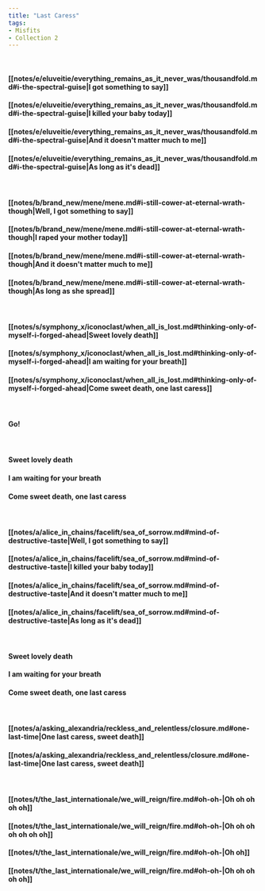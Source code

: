 ```yaml
---
title: "Last Caress"
tags:
- Misfits
- Collection 2
---
```

&nbsp;
#### [[notes/e/eluveitie/everything_remains_as_it_never_was/thousandfold.md#i-the-spectral-guise|I got something to say]]
#### [[notes/e/eluveitie/everything_remains_as_it_never_was/thousandfold.md#i-the-spectral-guise|I killed your baby today]]
#### [[notes/e/eluveitie/everything_remains_as_it_never_was/thousandfold.md#i-the-spectral-guise|And it doesn't matter much to me]]
#### [[notes/e/eluveitie/everything_remains_as_it_never_was/thousandfold.md#i-the-spectral-guise|As long as it's dead]]
&nbsp;
#### [[notes/b/brand_new/mene/mene.md#i-still-cower-at-eternal-wrath-though|Well, I got something to say]]
#### [[notes/b/brand_new/mene/mene.md#i-still-cower-at-eternal-wrath-though|I raped your mother today]]
#### [[notes/b/brand_new/mene/mene.md#i-still-cower-at-eternal-wrath-though|And it doesn't matter much to me]]
#### [[notes/b/brand_new/mene/mene.md#i-still-cower-at-eternal-wrath-though|As long as she spread]]
&nbsp;
#### [[notes/s/symphony_x/iconoclast/when_all_is_lost.md#thinking-only-of-myself-i-forged-ahead|Sweet lovely death]]
#### [[notes/s/symphony_x/iconoclast/when_all_is_lost.md#thinking-only-of-myself-i-forged-ahead|I am waiting for your breath]]
#### [[notes/s/symphony_x/iconoclast/when_all_is_lost.md#thinking-only-of-myself-i-forged-ahead|Come sweet death, one last caress]]
&nbsp;
#### Go!
&nbsp;
#### Sweet lovely death
#### I am waiting for your breath
#### Come sweet death, one last caress
&nbsp;
#### [[notes/a/alice_in_chains/facelift/sea_of_sorrow.md#mind-of-destructive-taste|Well, I got something to say]]
#### [[notes/a/alice_in_chains/facelift/sea_of_sorrow.md#mind-of-destructive-taste|I killed your baby today]]
#### [[notes/a/alice_in_chains/facelift/sea_of_sorrow.md#mind-of-destructive-taste|And it doesn't matter much to me]]
#### [[notes/a/alice_in_chains/facelift/sea_of_sorrow.md#mind-of-destructive-taste|As long as it's dead]]
&nbsp;
#### Sweet lovely death
#### I am waiting for your breath
#### Come sweet death, one last caress
&nbsp;
#### [[notes/a/asking_alexandria/reckless_and_relentless/closure.md#one-last-time|One last caress, sweet death]]
#### [[notes/a/asking_alexandria/reckless_and_relentless/closure.md#one-last-time|One last caress, sweet death]]
&nbsp;
#### [[notes/t/the_last_internationale/we_will_reign/fire.md#oh-oh-|Oh oh oh oh oh]]
#### [[notes/t/the_last_internationale/we_will_reign/fire.md#oh-oh-|Oh oh oh oh oh oh oh]]
#### [[notes/t/the_last_internationale/we_will_reign/fire.md#oh-oh-|Oh oh]]
#### [[notes/t/the_last_internationale/we_will_reign/fire.md#oh-oh-|Oh oh oh oh oh]]
